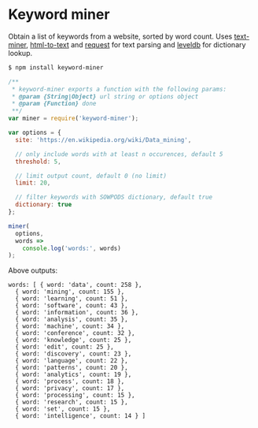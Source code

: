 # Keyword miner

Obtain a list of keywords from a website, sorted by word count. Uses [text-miner](https://github.com/Planeshifter/text-miner), [html-to-text](https://github.com/werk85/node-html-to-text) and [request](https://github.com/request/request) for text parsing and [leveldb](https://github.com/Level/levelup) for dictionary lookup.

```bash
$ npm install keyword-miner
```

```javascript
/**
 * keyword-miner exports a function with the following params:
 * @param {String|Object} url string or options object
 * @param {Function} done
 **/
var miner = require('keyword-miner');

var options = {
  site: 'https://en.wikipedia.org/wiki/Data_mining',

  // only include words with at least n occurences, default 5
  threshold: 5,

  // limit output count, default 0 (no limit)
  limit: 20,

  // filter keywords with SOWPODS dictionary, default true
  dictionary: true
};

miner(
  options,
  words =>
    console.log('words:', words)
);
```

Above outputs:

```
words: [ { word: 'data', count: 258 },
  { word: 'mining', count: 155 },
  { word: 'learning', count: 51 },
  { word: 'software', count: 43 },
  { word: 'information', count: 36 },
  { word: 'analysis', count: 35 },
  { word: 'machine', count: 34 },
  { word: 'conference', count: 32 },
  { word: 'knowledge', count: 25 },
  { word: 'edit', count: 25 },
  { word: 'discovery', count: 23 },
  { word: 'language', count: 22 },
  { word: 'patterns', count: 20 },
  { word: 'analytics', count: 19 },
  { word: 'process', count: 18 },
  { word: 'privacy', count: 17 },
  { word: 'processing', count: 15 },
  { word: 'research', count: 15 },
  { word: 'set', count: 15 },
  { word: 'intelligence', count: 14 } ]
```
